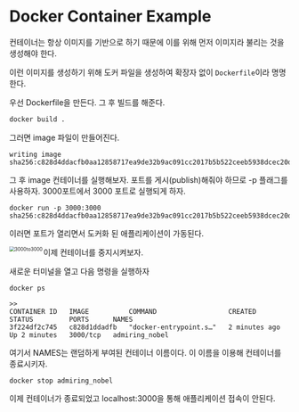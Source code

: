 # Docker Container Example

컨테이너는 항상 이미지를 기반으로 하기 때문에 이를 위해 먼저 이미지라 불리는 것을 생성해야 한다.

이런 이미지를 생성하기 위해 도커 파일을 생성하여 확장자 없이 `Dockerfile`이라 명명한다.



우선 Dockerfile을 만든다. 그 후 빌드를 해준다.

```dockerfile
docker build .
```

그러면 image 파일이 만들어진다.

```
writing image sha256:c828d4ddacfb0aa12858717ea9de32b9ac091cc2017b5b522ceeb5938dcec20d
```



그 후 image 컨테이너를 실행해보자. 
포트를 게시(publish)해줘야 하므로 -p 플래그를 사용하자.
3000포트에서 3000 포트로 실행되게 하자.

```
docker run -p 3000:3000 sha256:c828d4ddacfb0aa12858717ea9de32b9ac091cc2017b5b522ceeb5938dcec20d
```



이러면 포트가 열리면서 도커화 된 애플리케이션이 가동된다.

<img src="C:\Users\Jay\Desktop\git\DataEngneering\Docker\image\3000to3000.png" alt="3000to3000" style="zoom:60%;" align="Left"/>

이제 컨테이너를 중지시켜보자.

새로운 터미널을 열고 다음 명령을 실행하자

```
docker ps

>>
CONTAINER ID   IMAGE          COMMAND                  CREATED         STATUS         PORTS      NAMES
3f224df2c745   c828d1ddadfb   "docker-entrypoint.s…"   2 minutes ago   Up 2 minutes   3000/tcp   admiring_nobel
```

여기서 NAMES는 랜덤하게 부여된 컨테이너 이름이다. 이 이름을 이용해 컨테이너를 종료시키자.

```
docker stop admiring_nobel
```



이제 컨테이너가 종료되었고 localhost:3000을 통해 애플리케이션 접속이 안된다.






